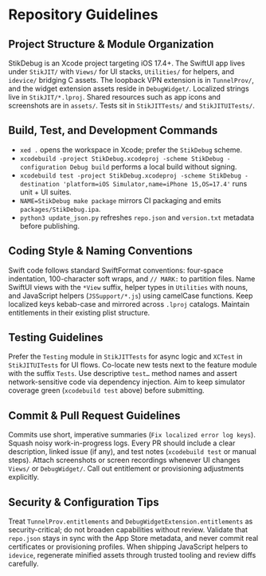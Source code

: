 # Repository Guidelines

## Project Structure & Module Organization
StikDebug is an Xcode project targeting iOS 17.4+. The SwiftUI app lives under `StikJIT/` with `Views/` for UI stacks, `Utilities/` for helpers, and `idevice/` bridging C assets. The loopback VPN extension is in `TunnelProv/`, and the widget extension assets reside in `DebugWidget/`. Localized strings live in `StikJIT/*.lproj`. Shared resources such as app icons and screenshots are in `assets/`. Tests sit in `StikJITTests/` and `StikJITUITests/`.

## Build, Test, and Development Commands
- `xed .` opens the workspace in Xcode; prefer the `StikDebug` scheme.
- `xcodebuild -project StikDebug.xcodeproj -scheme StikDebug -configuration Debug build` performs a local build without signing.
- `xcodebuild test -project StikDebug.xcodeproj -scheme StikDebug -destination 'platform=iOS Simulator,name=iPhone 15,OS=17.4'` runs unit + UI suites.
- `NAME=StikDebug make package` mirrors CI packaging and emits `packages/StikDebug.ipa`.
- `python3 update_json.py` refreshes `repo.json` and `version.txt` metadata before publishing.

## Coding Style & Naming Conventions
Swift code follows standard SwiftFormat conventions: four-space indentation, 100-character soft wraps, and `// MARK:` to partition files. Name SwiftUI views with the `*View` suffix, helper types in `Utilities` with nouns, and JavaScript helpers (`JSSupport/*.js`) using camelCase functions. Keep localized keys kebab-case and mirrored across `.lproj` catalogs. Maintain entitlements in their existing plist structure.

## Testing Guidelines
Prefer the `Testing` module in `StikJITTests` for async logic and `XCTest` in `StikJITUITests` for UI flows. Co-locate new tests next to the feature module with the suffix `Tests`. Use descriptive `test…` method names and assert network-sensitive code via dependency injection. Aim to keep simulator coverage green (`xcodebuild test` above) before submitting.

## Commit & Pull Request Guidelines
Commits use short, imperative summaries (`Fix localized error log keys`). Squash noisy work-in-progress logs. Every PR should include a clear description, linked issue (if any), and test notes (`xcodebuild test` or manual steps). Attach screenshots or screen recordings whenever UI changes `Views/` or `DebugWidget/`. Call out entitlement or provisioning adjustments explicitly.

## Security & Configuration Tips
Treat `TunnelProv.entitlements` and `DebugWidgetExtension.entitlements` as security-critical; do not broaden capabilities without review. Validate that `repo.json` stays in sync with the App Store metadata, and never commit real certificates or provisioning profiles. When shipping JavaScript helpers to `idevice`, regenerate minified assets through trusted tooling and review diffs carefully.
